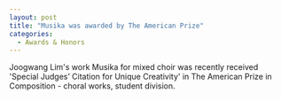 ```yaml
---
layout: post
title: "Musika was awarded by The American Prize"
categories:
  - Awards & Honors
---
```

Joogwang Lim's work Musika for mixed choir was recently received 'Special Judges’ Citation for Unique Creativity' in The American Prize in Composition - choral works, student division.
